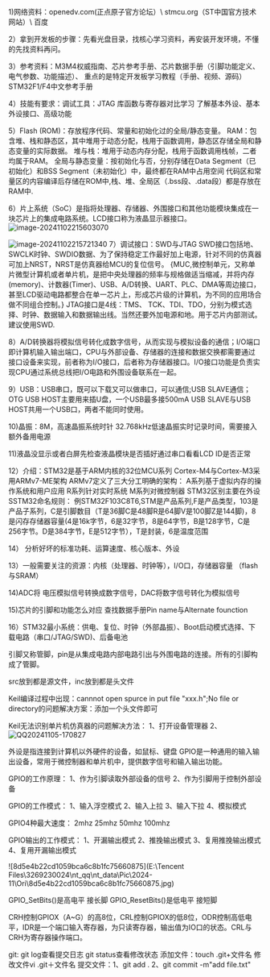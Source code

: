 1)网络资料：openedv.com(正点原子官方论坛）\ stmcu.org（ST中国官方技术网站）\ 百度

2）拿到开发板的步骤：先看光盘目录，找核心学习资料，再安装开发环境，不懂的先找资料再问。

 3）参考资料：M3M4权威指南、芯片参考手册、芯片数据手册（引脚功能定义、电气参数、功能描述）、 重点的是特定开发板学习教程（手册、视频、源码）STM32F1/F4中文参考手册

4）技能有要求：调试工具：JTAG    库函数与寄存器对比学习  了解基本外设、基本外设接口、高级功能

5）Flash (ROM)：存放程序代码、常量和初始化过的全局/静态变量。
RAM：包含堆、栈和静态区，其中堆用于动态分配，栈用于函数调用，静态区存储全局和静态变量的实际数据。
堆与栈：堆用于动态内存分配，栈用于函数调用栈帧，二者均属于RAM。
全局与静态变量：按初始化与否，分别存储在Data Segment（已初始化）和BSS Segment（未初始化）中，最终都在RAM中占用空间
代码区和常量区的内容编译后存储在ROM中,栈、堆、全局区（.bss段、.data段）都是存放在RAM中.

6）片上系统（SoC）是指将处理器、存储器、外围接口和其他功能模块集成在一块芯片上的集成电路系统。LCD接口称为液晶显示器接口。
![image-20241102215603070](C:\Users\吴晨宁\AppData\Roaming\Typora\typora-user-images\image-20241102215603070.png)

![image-20241102215721340](C:\Users\吴晨宁\AppData\Roaming\Typora\typora-user-images\image-20241102215721340.png)
7）调试接口：SWD与JTAG
SWD接口包括地、SWCLK时钟、SWDIO数据、为了保持稳定工作最好加上电源，针对不同的仿真器可加上NRST，NRST是仿真器给MCU的复位信号。  {MUC,微控制单元，又称单片微型计算机或者单片机，是把中央处理器的频率与规格做适当缩减，并将内存(memory)、计数器(Timer)、USB、A/D转换、UART、PLC、DMA等周边接口，甚至LCD驱动电路都整合在单一芯片上，形成芯片级的计算机，为不同的应用场合做不同组合控制。}
JTAG接口是4线：TMS、 TCK、TDI、TDO，分别为模式选择、时钟、数据输入和数据输出线。当然还要外加电源和地。用于芯片内部测试。
建议使用SWD.

8）A/D转换器将模拟信号转化成数字信号，从而实现与模拟设备的通信；I/O端口即计算机输入输出端口，CPU与外部设备、存储器的连接和数据交换都需要通过接口设备来实现，前者称为I/O接口，后者称为存储器接口。I/O接口功能是负责实现CPU通过系统总线把I/O电路和外围设备联系在一起。

9）USB：USB串口，既可以下载又可以做串口，可以通信;USB SLAVE通信；OTG USB HOST主要用来插U盘，一个USB最多接500mA
USB SLAVE与USB HOST共用一个USB口，两者不能同时使用。

10)晶振：8M，高速晶振系统时针
32.768kHz低速晶振实时记录时间，需要接入额外备用电源

11)液晶没显示或者白屏先检查液晶模块是否插好通过串口看看LCD ID是否正常

12）介绍：STM32是基于ARM内核的32位MCU系列
Cortex-M4与Cortex-M3采用ARMv7-ME架构
ARMv7定义了三大分工明确的架构：
A系列基于虚拟内存的操作系统和用户应用
R系列针对实时系统
M系列对微控制器
STM32区别主要在外设
SSTM32命名规则：
例STM32F103C8T6,STM是产品系列,F是产品类型，103是产品子系列，C是引脚数目（T是36脚C是48脚R是64脚V是100脚Z是144脚)，8是闪存存储器容量(4是16k字节，6是32字节，8是64字节，B是128字节，C是256字节。D是384字节，E是512字节），T是封装，6是温度范围

14） 分析好坏的标准功耗、运算速度、核心版本、外设

13）一般需要关注的资源：内核（处理器、时钟等），I/O口，存储器容量 （flash与SRAM）

14)ADC将 电压模拟信号转换成数字信号，DAC将数字信号转化为模拟信号

15)芯片的引脚和功能怎么对应 查找数据手册Pin name与Alternate founction

16）STM32最小系统：供电、复位、时钟（外部晶振）、Boot启动模式选择、下载电路（串口/JTAG/SWD)、后备电池

引脚又称管脚，pin是从集成电路内部电路引出与外围电路的连接。所有的引脚构成了管脚。

src放到都是源文件，inc放到都是头文件

Keil编译过程中出现：cannnot open spurce in put file "xxx.h";No file or directory的问题解决方案：添加一个头文件即可

Keil无法识别单片机仿真器的问题解决方法：
1、打开设备管理器
2、![QQ20241105-170827](C:\Users\吴晨宁\Pictures\QQ20241105-170827.png)

外设是指连接到计算机以外硬件的设备，如鼠标、键盘
GPIO是一种通用的输入输出设备，常用于微控制器和单片机中，提供数字信号和输入输出功能。

GPIO的工作原理：
1、作为引脚读取外部设备的信号
2、作为引脚用于控制外部设备

GPIO的工作模式：
1、输入浮空模式
2、输入上拉
3、输入下拉
4、模拟模式

GPIO4种最大速度：
2mhz 25mhz 50mhz 100mhz

GPIO输出的工作模式：
1、开漏输出模式
2、推挽输出模式
3、复用推挽输出模式
4、复用开漏输出模式

![8d5e4b22cd1059bca6c8b1fc75660875](E:\Tencent Files\3269230024\nt_qq\nt_data\Pic\2024-11\Ori\8d5e4b22cd1059bca6c8b1fc75660875.jpg)

GPIO_SetBits()是高电平 接长脚
GPIO_ResetBits()是低电平 接短脚

CRH控制GPIOX（A~G）的高8位，CRL控制GPIOX的低8位，ODR控制高低电平，IDR是一个端口输入寄存器，为只读寄存器，输出值为IO口的状态。CRL与CRH为寄存器操作端口。

git: git log查看提交日志 
git status查看修改状态 
添加文件：touch .git+文件名
修改文件vi .git＋文件名
提交文件：1、git add . 2、git commit -m"add file.txt"

